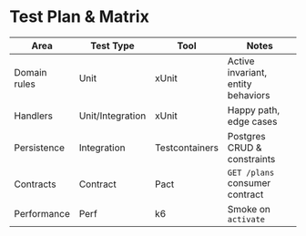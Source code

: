 # Test Plan & Matrix

| Area | Test Type | Tool | Notes |
|------|-----------|------|------|
| Domain rules | Unit | xUnit | Active invariant, entity behaviors |
| Handlers | Unit/Integration | xUnit | Happy path, edge cases |
| Persistence | Integration | Testcontainers | Postgres CRUD & constraints |
| Contracts | Contract | Pact | `GET /plans` consumer contract |
| Performance | Perf | k6 | Smoke on `activate` |
